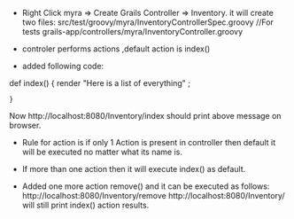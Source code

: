 
- Right Click myra => Create Grails Controller => Inventory.
it will create two files: 
src/test/groovy/myra/InventoryControllerSpec.groovy  //For tests
grails-app/controllers/myra/InventoryController.groovy

- controler performs actions ,default action is index()

- added following code: 


def index() {
        render "Here is a list of everything" ;

    }

Now http://localhost:8080/Inventory/index should print above message on browser. 

- Rule for action is if only 1 Action is present in controller then default it will be executed no matter what its name is. 
- If more than one action then it will execute index() as default. 

- Added one more action remove() and it can be executed as follows: 
http://localhost:8080/Inventory/remove
http://localhost:8080/Inventory/ will still print index() action results. 




